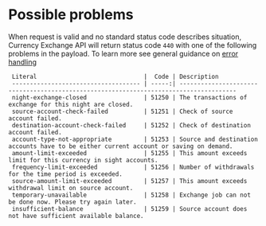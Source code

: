    
Possible problems
=================

When request is valid and no standard status code describes situation, Currency Exchange API will return status code `440` with one of the following problems in the payload. 
To learn more see general guidance on [error handling]()

     Literal                              |  Code | Description                                                                           
     ------------------------------------ | -----:| --------------------------------------------------------------------------------------                          
     night-exchange-closed                | 51250 | The transactions of exchange for this night are closed.                               
     source-account-check-failed          | 51251 | Check of source account failed.                                                       
     destination-account-check-failed     | 51252 | Check of destination account failed.                                                  
     account-type-not-appropriate         | 51253 | Source and destination accounts have to be either current account or saving on demand.
     amount-limit-exceeded                | 51255 | This amount exceeds limit for this currency in sight accounts.                        
     frequency-limit-exceeded             | 51256 | Number of withdrawals for the time period is exceeded.                                
     source-amount-limit-exceeded         | 51257 | This amount exceeds withdrawal limit on source account. 
     temporary-unavailable                | 51258 | Exchange job can not be done now. Please try again later.                                                 
     insufficient-balance                 | 51259 | Source account does not have sufficient available balance.
